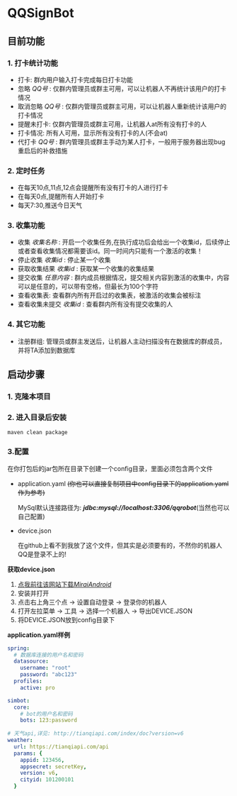 # QQSignBot

## 目前功能

### 1. 打卡统计功能

- 打卡: 群内用户输入打卡完成每日打卡功能
- 忽略 *QQ号* : 仅群内管理员或群主可用，可以让机器人不再统计该用户的打卡情况
- 取消忽略 *QQ号* :  仅群内管理员或群主可用，可以让机器人重新统计该用户的打卡情况
- 提醒未打卡: 仅群内管理员或群主可用，让机器人at所有没有打卡的人
- 打卡情况: 所有人可用，显示所有没有打卡的人(不会at)
- 代打卡 *QQ号* : 群内管理员或群主手动为某人打卡，一般用于服务器出现bug重启后的补救措施 

### 2. 定时任务

- 在每天10点,11点,12点会提醒所有没有打卡的人进行打卡
- 在每天0点,提醒所有人开始打卡
- 每天7:30,推送今日天气

### 3. 收集功能

- 收集 *收集名称* : 开启一个收集任务,在执行成功后会给出一个收集id，后续停止或者查看收集情况都需要该id。同一时间内只能有一个激活的收集！
- 停止收集 *收集id* : 停止某一个收集
- 获取收集结果 *收集id* : 获取某一个收集的收集结果
- 提交收集 *任意内容* : 群内成员根据情况，提交相关内容到激活的收集中，内容可以是任意的，可以带有空格，但最长为100个字符
- 查看收集表: 查看群内所有开启过的收集表，被激活的收集会被标注
- 查看收集未提交 *收集id* : 查看群内所有没有提交收集的人

### 4. 其它功能

- 注册群组: 管理员或群主发送后，让机器人主动扫描没有在数据库的群成员，并将TA添加到数据库

## 启动步骤

### 1. 克隆本项目

### 2. 进入目录后安装

```text
maven clean package
```

### 3.配置

在你打包后的jar包所在目录下创建一个config目录，里面必须包含两个文件

- application.yaml ~~(你也可以直接复制项目中config目录下的application.yaml作为参考)~~

  MySql默认连接路径为: ***jdbc:mysql://localhost:3306/qqrobot***(当然也可以自己配置)

- device.json

  在github上看不到我放了这个文件，但其实是必须要有的，不然你的机器人QQ是登录不上的!



**获取device.json**

 1. [点我前往该网站下载*MiraiAndroid*](https://mirai.mamoe.net/topic/223/%E6%97%A0%E6%B3%95%E7%99%BB%E5%BD%95%E7%9A%84%E4%B8%B4%E6%97%B6%E5%A4%84%E7%90%86%E6%96%B9%E6%A1%88)
 2. 安装并打开
 3. 点击右上角三个点 -> 设置自动登录 -> 登录你的机器人
 4. 打开左拉菜单 -> 工具 -> 选择一个机器人 -> 导出DEVICE.JSON
 5. 将DEVICE.JSON放到config目录下





**application.yaml样例**

```yaml
spring:
  # 数据库连接的用户名和密码
  datasource:
    username: "root"
    password: "abc123"
  profiles:
    active: pro

simbot:
  core:
    # bot的用户名和密码
    bots: 123:password
    
# 天气api,详见: http://tianqiapi.com/index/doc?version=v6
weather:
  url: https://tianqiapi.com/api
  params: {
    appid: 123456,
    appsecret: secretKey,
    version: v6,
    cityid: 101200101
  }
```

